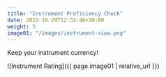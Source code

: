 ```yaml
---
title: "Instrument Proficiency Check"
date: 2022-10-29T12:33:46+10:00
weight: 3
image01: "/images/instrument-view.png"
---
```


Keep your instrument currency!

![Instrument Rating]({{ page.image01 | relative_url }})
